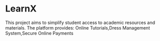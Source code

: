 
# LearnX
This project aims to simplify student access to academic resources and materials. The platform provides:  Online Tutorials,Dress Management System,Secure Online Payments

